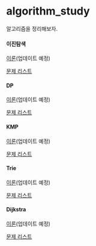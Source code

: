 # algorithm_study
알고리즘을 정리해보자.



#### 이진탐색

[이론]()(업데이트 예정)

[문제 리스트](./algorithm/Binary_Search)



#### DP

[이론]()(업데이트 예정)

[문제 리스트](./algorithm/DP)



#### KMP

[이론]()(업데이트 예정)

[문제 리스트](./algorithm/KMP)



#### Trie

[이론]()(업데이트 예정)

[문제 리스트](./algorithm/Trie)



#### Dijkstra

[이론]()(업데이트 예정)

[문제 리스트](./algorithm/dijkstra)